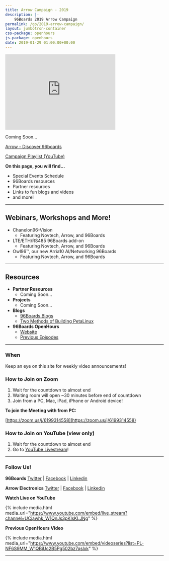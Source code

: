 ```yaml
---
title: Arrow Campaign - 2019
description: |-
    96Boards 2019 Arrow Campaign
permalink: /go/2019-arrow-campaign/
layout: jumbotron-container
css-package: openhours
js-package: openhours
date: 2019-01-29 01:00:00+00:00
---
```


<div class="col-md-6" markdown="1">

<iframe width="350" height="240" src="https://w2.countingdownto.com/2374116" frameborder="0"></iframe>

Coming Soon...

<a href="https://www.arrow.com/en/campaigns/arrow-96-boards" class="btn blog-read-more-btn center-block">Arrow - Discover 96boards</a>

<a href="" class="btn blog-read-more-btn center-block">Campaign Playlist (YouTube)</a>

**On this page, you will find...**

- Special Events Schedule
- 96Boards resources
- Partner resources
- Links to fun blogs and videos
- and more!

***

## Webinars, Workshops and More!

- Chanelon96-Vision
   - Featuring Novtech, Arrow, and 96Boards
- LTE/ETH/RS485 96Boards add-on
   - Featuring Novtech, Arrow, and 96Boards
- Owl96™, our new Arria10 AI/Networking 96Boards
   - Featuring Novtech, Arrow, and 96Boards

***

## Resources

- **Partner Resources**
   - Coming Soon...
- **Projects**
   - Coming Soon...
- **Blogs**
   - [96Boards Blogs](https://www.96boards.org/blog/)
   - [Two Methods of Building PetaLinux](https://www.hackster.io/adam-taylor/two-methods-of-building-petalinux-for-the-ultra96-77c8e0)
- **96Boards OpenHours**
   - [Website](https://www.96boards.org/openhours/)
   - [Previous Episodes](https://www.youtube.com/playlist?list=PL-NF6S9MM_W1QBjUc2B5Pg502bz7qslxk)

***

</div>
<div class="col-md-6">
<div class="openhours-panel" markdown="1" id="openhours-panel">

### When

Keep an eye on this site for weekly video announcements!

### How to Join on Zoom

1) Wait for the countdown to almost end<br>
2) Waiting room will open ~30 minutes before end of countdown<br>
3) Join from a PC, Mac, iPad, iPhone or Android device!<br>

**To join the Meeting with from PC:**

[https://zoom.us/j/6199314558](https://zoom.us/j/6199314558)

### How to Join on YouTube (view only)

1) Wait for the countdown to almost end<br>
2) Go to [YouTube Livestream](https://www.youtube.com/c/96Boards)!<br>

* * *

### Follow Us!

**96Boards**
[Twitter](https://twitter.com/96Boards) | [Facebook](https://www.facebook.com/96Boards) | [Linkedin](https://www.linkedin.com/company/96boards)

**Arrow Electronics**
[Twitter](https://twitter.com/96Boards) | [Facebook](https://www.facebook.com/96Boards) | [Linkedin](https://www.linkedin.com/company/96boards)

**Watch Live on YouTube**

{% include media.html media_url="https://www.youtube.com/embed/live_stream?channel=UCjawhk_W1QnJs3pKIsKLJNg" %}

**Previous OpenHours Video**

{% include media.html media_url="https://www.youtube.com/embed/videoseries?list=PL-NF6S9MM_W1QBjUc2B5Pg502bz7qslxk" %}

* * *

</div>
</div>

